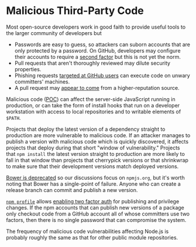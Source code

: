 # Malicious Third-Party Code

Most open-source developers work in good faith to provide useful tools
to the larger community of developers but

*  Passwords are easy to guess, so attackers can suborn accounts that
   are only protected by a password.
   On GitHub, developers may configure their accounts to require a
   [second factor][github-second-factor] but this is not yet the norm.
*  Pull requests that aren't thoroughly reviewed may dilute security
   properties.
*  Phishing requests [targeted at GitHub users][dimnie] can execute
   code on unwary committers' machines.
*  A pull request may [appear to come][unsigned commits] from a
   higher-reputation source.

Malicious code ([POC][saccone]) can affect the server-side JavaScript
running in production, or can take the form of install hooks that run
on a developer workstation with access to local repositories and to
writable elements of `$PATH`.

Projects that deploy the latest version of a dependency straight to
production are more vulnerable to malicious code.  If an attacker
manages to publish a version with malicious code which is quickly
discovered, it affects projects that deploy during that short "window
of vulnerability."  Projects that `npm install` the latest version
straight to production are more likely to fall in that window than
projects that cherrypick versions or that shrinkwrap to make sure that
their development versions match deployed versions.

[Bower is deprecated][] so our discussions focus on `npmjs.org`, but
it's worth noting that Bower has a single-point of failure.  Anyone
who can create a release branch can commit and publish a new version.

[`npm profile`][] allows [enabling two factor auth][npm auth-and-writes]
for publishing and privilege changes.  If the npm accounts that
can publish new versions of a package only checkout code from a GitHub
account all of whose committers use two factors, then there is no
single password that can compromise the system.

The frequency of malicious code vulnerabilities affecting Node.js is
probably roughly the same as that for other public module
repositories.

[github-second-factor]: https://help.github.com/articles/about-two-factor-authentication/
[Bower is deprecated]: https://bower.io/blog/2017/how-to-migrate-away-from-bower/
[dimnie]: https://researchcenter.paloaltonetworks.com/2017/03/unit42-dimnie-hiding-plain-sight/
[unsigned commits]: https://nvisium.com/blog/2017/06/21/securing-github-commits-with-gpg-signing/
[`npm profile`]: https://docs.npmjs.com/cli/profile
[saccone]: https://www.kb.cert.org/CERT_WEB/services/vul-notes.nsf/6eacfaeab94596f5852569290066a50b/018dbb99def6980185257f820013f175/$FILE/npmwormdisclosure.pdf
[npm auth-and-writes]: https://docs.npmjs.com/getting-started/using-two-factor-authentication
